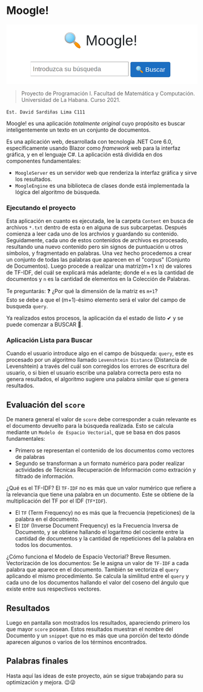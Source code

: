 # Moogle!

![](moogle.png)

> Proyecto de Programación I. Facultad de Matemática y Computación. Universidad de La Habana. Curso 2021.

`Est. David Sardiñas Lima C111`

Moogle! es una aplicación *totalmente original* cuyo propósito es buscar inteligentemente un texto en un conjunto de documentos.

Es una aplicación web, desarrollada con tecnología .NET Core 6.0, específicamente usando Blazor como *framework* web para la interfaz gráfica, y en el lenguaje C#.
La aplicación está dividida en dos componentes fundamentales:

- `MoogleServer` es un servidor web que renderiza la interfaz gráfica y sirve los resultados.
- `MoogleEngine` es una biblioteca de clases donde está implementada la lógica del algoritmo de búsqueda.

### Ejecutando el proyecto

Esta aplicación en cuanto es ejecutada, lee la carpeta `Content` en busca de archivos `*.txt` dentro de esta o en alguna de sus subcarpetas. Después comienza a leer cada uno de los archvios y guardando su contenido. Seguidamente, cada uno de estos contenidos de archivos es procesado, resultando una nuevo  contenido pero sin signos de puntuación u otros símbolos, y fragmentado en palabras. Una vez hecho procedemos a crear un conjunto de todas las palabras que aparecen en el "corpus" (Conjunto de Documentos).
Luego procede a realizar una matriz(m+1 x n) de valores de TF-IDF, del cuál se explicará más adelante; donde el `m` es la cantidad de documentos y `n` es la cantidad de elementos en la Colección de Palabras.

Te preguntarás: ❓ ¿Por qué la dimensión de la matriz es `m+1`?  
Esto se debe a que el (m+1)-ésimo elemento será el valor del campo de busqueda `query`.

Ya realizados estos procesos, la aplicación da el estado de listo ✔ y se puede comenzar a BUSCAR 🔎.

### Aplicación Lista para Buscar
 
Cuando el usuario introduce algo en el campo de búsqueda: `query`, este es procesado por un algoritmo llamado `Levenshtein Distance` (Distancia de Levenshtein) a través del cuál son corregidos los errores de escritura del usuario, o si bien el usuario escribe una palabra correcta pero esta no genera resultados, el algoritmo sugiere una palabra similar que sí genera resultados.

## Evaluación del `score`

De manera general el valor de `score` debe corresponder a cuán relevante es el documento devuelto para la búsqueda realizada. Esto se calcula mediante un `Modelo de Espacio Vectorial`, que se basa en dos pasos fundamentales:
- Primero se representan el contenido de los documentos como vectores de palabras
- Segundo se transforman a un formato numérico para poder realizar actividades de Técnicas Recuperación de Información como extración y filtrado de información.

¿Qué es el TF-IDF?
El `TF-IDF` no es más que un valor numérico que refiere a la relevancia que tiene una palabra en un documento. Este se obtiene de la multiplicación del TF por el IDF (`TF*IDF`).
- El `TF` (Term Frequency) no es más que la frecuencia (repeticiones) de la palabra en el documento.
- El `IDF` (Inverse Document Frequency) es la Frecuencia Inversa de Documento, y se obtiene hallando el logaritmo del cociente entre la cantidad de documentos y la cantidad de repeticiones del la palabra en todos los documentos.

¿Cómo funciona el Modelo de Espacio Vectorial? Breve Resumen.
Vectorización de los documentos: Se le asigna un valor de `TF-IDF` a cada palabra que aparece en el documento.
También se vectoriza el `query` aplicando el mismo procedimiento.
Se calcula la similitud entre el `query` y cada uno de los documentos hallando el valor del coseno del ángulo que existe entre sus respectivos vectores.

## Resultados
Luego en pantalla son mostrados los resultados, apareciendo primero los que mayor `score` posean.
Estos resultados muestran el nombre del Documento y un `snippet` que no es más que una porción del texto dónde aparecen algunos o varios de los términos encontrados.

## Palabras finales

Hasta aquí las ideas de este proyecto, aún se sigue trabajando para su optimización y mejora. 😉😜

